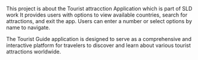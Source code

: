 This project is about the Tourist attracction Application which is part of SLD work
 It provides users with options to view available countries, search for attractions, and exit the app. Users can enter a number or select options by name to navigate.

The Tourist Guide application is designed to serve as a comprehensive and interactive platform for travelers to discover and learn about various tourist attractions worldwide. 
